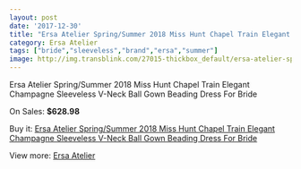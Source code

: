 ```yaml
---
layout: post
date: '2017-12-30'
title: "Ersa Atelier Spring/Summer 2018 Miss Hunt Chapel Train Elegant Champagne Sleeveless V-Neck Ball Gown Beading Dress For Bride"
category: Ersa Atelier
tags: ["bride","sleeveless","brand","ersa","summer"]
image: http://img.transblink.com/27015-thickbox_default/ersa-atelier-spring-summer-2018-miss-hunt-chapel-train-elegant-champagne-sleeveless-v-neck-ball-gown-beading-dress-for-bride.jpg
---
```

Ersa Atelier Spring/Summer 2018 Miss Hunt Chapel Train Elegant Champagne Sleeveless V-Neck Ball Gown Beading Dress For Bride

On Sales: **$628.98**
<a href="https://www.transblink.com/en/ersa-atelier/8539-ersa-atelier-spring-summer-2018-miss-hunt-chapel-train-elegant-champagne-sleeveless-v-neck-ball-gown-beading-dress-for-bride.html"><amp-img layout="responsive" width="600" height="600" src="//img.transblink.com/27015-thickbox_default/ersa-atelier-spring-summer-2018-miss-hunt-chapel-train-elegant-champagne-sleeveless-v-neck-ball-gown-beading-dress-for-bride.jpg" alt="Ersa Atelier Spring/Summer 2018 Miss Hunt Chapel Train Elegant Champagne Sleeveless V-Neck Ball Gown Beading Dress For Bride 0" /></a>
<a href="https://www.transblink.com/en/ersa-atelier/8539-ersa-atelier-spring-summer-2018-miss-hunt-chapel-train-elegant-champagne-sleeveless-v-neck-ball-gown-beading-dress-for-bride.html"><amp-img layout="responsive" width="600" height="600" src="//img.transblink.com/27018-thickbox_default/ersa-atelier-spring-summer-2018-miss-hunt-chapel-train-elegant-champagne-sleeveless-v-neck-ball-gown-beading-dress-for-bride.jpg" alt="Ersa Atelier Spring/Summer 2018 Miss Hunt Chapel Train Elegant Champagne Sleeveless V-Neck Ball Gown Beading Dress For Bride 1" /></a>
<a href="https://www.transblink.com/en/ersa-atelier/8539-ersa-atelier-spring-summer-2018-miss-hunt-chapel-train-elegant-champagne-sleeveless-v-neck-ball-gown-beading-dress-for-bride.html"><amp-img layout="responsive" width="600" height="600" src="//img.transblink.com/27017-thickbox_default/ersa-atelier-spring-summer-2018-miss-hunt-chapel-train-elegant-champagne-sleeveless-v-neck-ball-gown-beading-dress-for-bride.jpg" alt="Ersa Atelier Spring/Summer 2018 Miss Hunt Chapel Train Elegant Champagne Sleeveless V-Neck Ball Gown Beading Dress For Bride 2" /></a>
<a href="https://www.transblink.com/en/ersa-atelier/8539-ersa-atelier-spring-summer-2018-miss-hunt-chapel-train-elegant-champagne-sleeveless-v-neck-ball-gown-beading-dress-for-bride.html"><amp-img layout="responsive" width="600" height="600" src="//img.transblink.com/27016-thickbox_default/ersa-atelier-spring-summer-2018-miss-hunt-chapel-train-elegant-champagne-sleeveless-v-neck-ball-gown-beading-dress-for-bride.jpg" alt="Ersa Atelier Spring/Summer 2018 Miss Hunt Chapel Train Elegant Champagne Sleeveless V-Neck Ball Gown Beading Dress For Bride 3" /></a>

Buy it: [Ersa Atelier Spring/Summer 2018 Miss Hunt Chapel Train Elegant Champagne Sleeveless V-Neck Ball Gown Beading Dress For Bride](https://www.transblink.com/en/ersa-atelier/8539-ersa-atelier-spring-summer-2018-miss-hunt-chapel-train-elegant-champagne-sleeveless-v-neck-ball-gown-beading-dress-for-bride.html "Ersa Atelier Spring/Summer 2018 Miss Hunt Chapel Train Elegant Champagne Sleeveless V-Neck Ball Gown Beading Dress For Bride")

View more: [Ersa Atelier](https://www.transblink.com/en/74-ersa-atelier "Ersa Atelier")